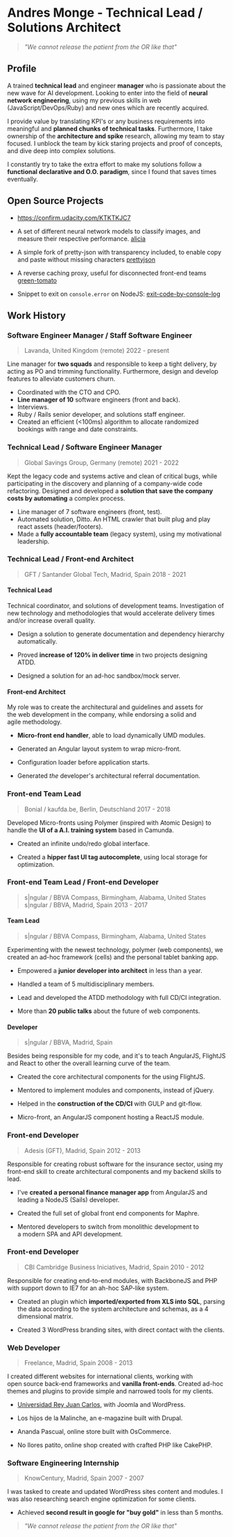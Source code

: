 # Andres Monge - Technical Lead / Solutions Architect

> _"We cannot release the patient from the OR like that"_

## Profile

A trained **technical lead** and engineer **manager** who is passionate about the new
wave for AI development. Looking to enter into the field of **neural network
engineering**, using my previous skills in web (JavaScript/DevOps/Ruby) and new ones
which are recently acquired.

I provide value by translating KPI's or any business requirements into meaningful and
**planned chunks of technical tasks**. Furthermore, I take ownership of the
**architecture and spike** research, allowing my team to stay focused. I unblock the
team by kick staring projects and proof of concepts, and dive deep into complex
solutions.

I constantly try to take the extra effort to make my solutions follow a **functional
declarative and O.O. paradigm**, since I found that saves times eventually.

## Open Source Projects

-   https://confirm.udacity.com/KTKTKJC7

-   A set of different neural network models to classify images, and measure their
    respective performance. [alicia](https://github.com/aemonge/alicia)
-   A simple fork of pretty-json with transparency included, to enable copy and paste
    without missing characters [prettyjson](https://github.com/aemonge/prettyjson)
-   A reverse caching proxy, useful for disconnected front-end teams
    [green-tomato](https://github.com/aemonge/green-tomato)
-   Snippet to exit on `console.error` on NodeJS:
    [exit-code-by-console-log](https://github.com/aemonge/exit-code-by-console-log)

## Work History

### Software Engineer Manager / Staff Software Engineer

> Lavanda, United Kingdom (remote) 2022 - present

Line manager for **two squads** and responsible to keep a tight delivery, by acting as
PO and trimming functionality. Furthermore, design and develop features to alleviate
customers churn.

-   Coordinated with the CTO and CPO.
-   **Line manager of 10** software engineers (front and back).
-   Interviews.
-   Ruby / Rails senior developer, and solutions staff engineer.
-   Created an efficient (<100ms) algorithm to allocate randomized bookings with range
    and date constraints.

### Technical Lead / Software Engineer Manager

> Global Savings Group, Germany (remote) 2021 - 2022

Kept the legacy code and systems active and clean of critical bugs, while participating
in the discovery and planning of a company-wide code refactoring. Designed and developed
a **solution that save the company costs by automating** a complex process.

-   Line manager of 7 software engineers (front, test).
-   Automated solution, Ditto. An HTML crawler that built plug and play react assets
    (header/footers).
-   Made a **fully accountable team** (legacy system), using my motivational leadership.

### Technical Lead / Front-end Architect

> GFT / Santander Global Tech, Madrid, Spain 2018 - 2021

#### Technical Lead

Technical coordinator, and solutions of development teams. Investigation of new
technology and methodologies that would accelerate delivery times and/or increase
overall quality.

-   Design a solution to generate documentation and dependency hierarchy automatically.

-   Proved **increase of 120% in deliver time** in two projects designing ATDD.

-   Designed a solution for an ad-hoc sandbox/mock server.

#### Front-end Architect

My role was to create the architectural and guidelines and assets for the web
development in the company, while endorsing a solid and agile methodology.

-   **Micro-front end handler**, able to load dynamically UMD modules.

-   Generated an Angular layout system to wrap micro-front.

-   Configuration loader before application starts.

-   Generated _the_ developer's architectural referral documentation.

### Front-end Team Lead

> Bonial / kaufda.be, Berlin, Deutschland 2017 - 2018

Developed Micro-fronts using Polymer (inspired with Atomic Design) to handle the **UI of
a A.I. training system** based in Camunda.

-   Created an infinite undo/redo global interface.

-   Created a **hipper fast UI tag autocomplete**, using local storage for optimization.

### Front-end Team Lead / Front-end Developer

> s|ngular / BBVA Compass, Birmingham, Alabama, United States s|ngular / BBVA, Madrid,
> Spain 2013 - 2017

#### Team Lead

> s|ngular / BBVA Compass, Birmingham, Alabama, United States

Experimenting with the newest technology, polymer (web components), we created an ad-hoc
framework (cells) and the personal tablet banking app.

-   Empowered a **junior developer into architect** in less than a year.

-   Handled a team of 5 multidisciplinary members.

-   Lead and developed the ATDD methodology with full CD/CI integration.

-   More than **20 public talks** about the future of web components.

#### Developer

> s|ngular / BBVA, Madrid, Spain

Besides being responsible for my code, and it's to teach AngularJS, FlightJS and React
to other the overall learning curve of the team.

-   Created the core architectural components for the using FlightJS.

-   Mentored to implement modules and components, instead of jQuery.

-   Helped in the **construction of the CD/CI** with GULP and git-flow.

-   Micro-front, an AngularJS component hosting a ReactJS module.

### Front-end Developer

> Adesis (GFT), Madrid, Spain 2012 - 2013

Responsible for creating robust software for the insurance sector, using my front-end
skill to create architectural components and my backend skills to lead.

-   I've **created a personal finance manager app** from AngularJS and leading a NodeJS
    (Sails) developer.

-   Created the full set of global front end components for Maphre.

-   Mentored developers to switch from monolithic development to a modern SPA and API
    development.

### Front-end Developer

> CBI Cambridge Business Iniciatives, Madrid, Spain 2010 - 2012

Responsible for creating end-to-end modules, with BackboneJS and PHP with support down
to IE7 for an ah-hoc SAP-like system.

-   Created an plugin which **imported/exported from XLS into SQL**, parsing the data
    according to the system architecture and schemas, as a 4 dimensional matrix.

-   Created 3 WordPress branding sites, with direct contact with the clients.

### Web Developer

> Freelance, Madrid, Spain 2008 - 2013

I created different websites for international clients, working with open source
back-end frameworks and **vanilla front-ends**. Created ad-hoc themes and plugins to
provide simple and narrowed tools for my clients.

-   [Universidad Rey Juan Carlos](https://urjc.es/), with Joomla and WordPress.

-   Los hijos de la Malinche, an e-magazine built with Drupal.

-   Ananda Pascual, online store built with OsCommerce.

-   No llores patito, online shop created with crafted PHP like CakePHP.

### Software Engineering Internship

> KnowCentury, Madrid, Spain 2007 - 2007

I was tasked to create and updated WordPress sites content and modules. I was also
researching search engine optimization for some clients.

-   Achieved **second result in google for "buy gold"** in less than 5 months.

> _"We cannot release the patient from the OR like that"_
